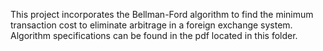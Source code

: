 This project incorporates the Bellman-Ford algorithm to find the minimum transaction cost to eliminate arbitrage in a foreign exchange system. Algorithm specifications can be found in the pdf located in this folder.